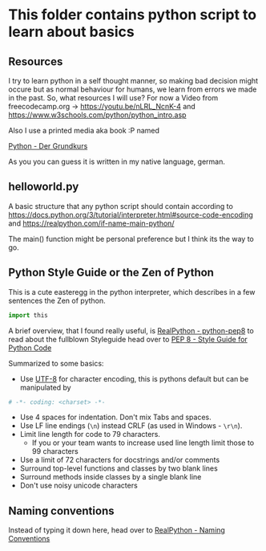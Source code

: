 # This folder contains python script to learn about basics

## Resources

I try to learn python in a self thought manner, so making bad decision might occure but as normal behaviour for humans, we learn from errors we made in the past. So, what resources I will use?
For now a Video from freecodecamp.org -> https://youtu.be/nLRL_NcnK-4
and https://www.w3schools.com/python/python_intro.asp

Also I use a printed media aka book :P named

[Python - Der Grundkurs](https://www.rheinwerk-verlag.de/python-der-grundkurs/)

As you you can guess it is written in my native language, german.

## helloworld.py

A basic structure that any python script should contain according to
https://docs.python.org/3/tutorial/interpreter.html#source-code-encoding
and
https://realpython.com/if-name-main-python/

The main() function might be personal preference but I think its the way to go.

## Python Style Guide or the Zen of Python

This is a cute easteregg in the python interpreter, which describes in a few
sentences the Zen of python.

```python
import this
```

A brief overview, that I found really useful, is
[RealPython - python-pep8](https://realpython.com/python-pep8/)
to read about the fullblown Styleguide head over to
[PEP 8 - Style Guide for Python Code](https://peps.python.org/pep-0008/)

Summarized to some basics:

-   Use [UTF-8](https://en.wikipedia.org/wiki/UTF-8) for character encoding, this is pythons default but can be manipulated by

```python
# -*- coding: <charset> -*-
```

-   Use 4 spaces for indentation. Don't mix Tabs and spaces.
-   Use LF line endings (`\n`) instead CRLF (as used in Windows - `\r\n`).
-   Limit line length for code to 79 characters.
    -   If you or your team wants to increase used line length
        limit those to 99 characters
-   Use a limit of 72 characters for docstrings and/or comments
-   Surround top-level functions and classes by two blank lines
-   Surround methods inside classes by a single blank line
-   Don't use noisy unicode characters

## Naming conventions

Instead of typing it down here, head over to
[RealPython - Naming Conventions](https://realpython.com/python-pep8/#naming-conventions)
